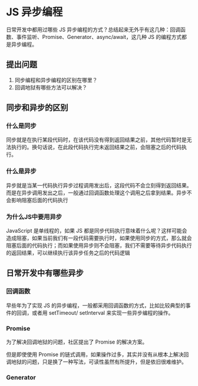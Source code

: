 # JS 异步编程



日常开发中都用过哪些 JS 异步编程的方式？总结起来无外乎有这几种：回调函数、事件监听、Promise、Generator、async/await，这几种 JS 的编程方式都是异步编程。



## 提出问题



1. 同步编程和异步编程的区别在哪里？
2. 回调地狱有哪些方法可以解决？



## 同步和异步的区别



### 什么是同步



同步就是在执行某段代码时，在该代码没有得到返回结果之前，其他代码暂时是无法执行的。换句话说，在此段代码执行完未返回结果之前，会阻塞之后的代码执行。



### 什么是异步



异步就是当某一代码执行异步过程调用发出后，这段代码不会立刻得到返回结果。而是在异步调用发出之后，一般通过回调函数处理这个调用之后拿到结果。异步不会影响阻塞后面的代码执行



### 为什么JS中要用异步



JavaScript 是单线程的，如果 JS 都是同步代码执行意味着什么呢？这样可能会造成阻塞，如果当前我们有一段代码需要执行时，如果使用同步的方式，那么就会阻塞后面的代码执行；而如果使用异步则不会阻塞，我们不需要等待异步代码执行的返回结果，可以继续执行该异步任务之后的代码逻辑



## 日常开发中有哪些异步



### 回调函数



早些年为了实现 JS 的异步编程，一般都采用回调函数的方式，比如比较典型的事件的回调，或者用 setTimeout/ setInterval 来实现一些异步编程的操作。



### Promise



为了解决回调地狱的问题，社区提出了 Promise 的解决方案。



但是即使使用 Promise 的链式调用，如果操作过多，其实并没有从根本上解决回调地狱的问题，只是换了一种写法，可读性虽然有所提升，但是依旧很难维护。



### Generator

